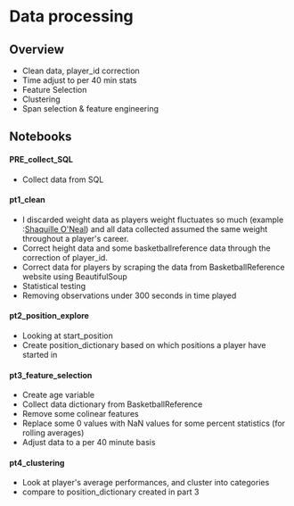 # Data processing
## Overview
- Clean data, player_id correction
- Time adjust to per 40 min stats
- Feature Selection
- Clustering
- Span selection & feature engineering
## Notebooks
#### PRE_collect_SQL
- Collect data from SQL
#### pt1_clean
- I discarded weight data as players weight fluctuates so much (example :[Shaquille O'Neal](https://www.stack.com/a/remember-when-shaq-was-ripped-and-super-athletic-heres-how-he-put-on-so-much-weight#:~:text=By%20the%202003%2D2004%20NBA,everything%20to%20do%20with%20basketball.)) and all data collected assumed the same weight throughout a player's career.
- Correct height data and some basketballreference data through the correction of player_id.
- Correct data for players by scraping the data from BasketballReference website using BeautifulSoup
- Statistical testing
- Removing observations under 300 seconds in time played
#### pt2_position_explore
- Looking at start_position
- Create position_dictionary based on which positions a player have started in
#### pt3_feature_selection
- Create age variable
- Collect data dictionary from BasketballReference
- Remove some colinear features
- Replace some 0 values with NaN values for some percent statistics (for rolling averages)
- Adjust data to a per 40 minute basis
#### pt4_clustering
- Look at player's average performances, and cluster into categories
- compare to position_dictionary created in part 3

